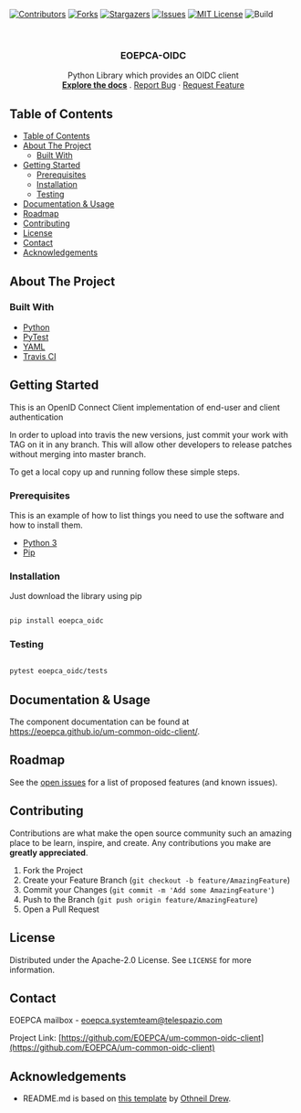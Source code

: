 <!--
***
*** To avoid retyping too much info. Do a search and replace for the following:
*** um-common-oidc-client
-->
[![Contributors][contributors-shield]][contributors-url]
[![Forks][forks-shield]][forks-url]
[![Stargazers][stars-shield]][stars-url]
[![Issues][issues-shield]][issues-url]
[![MIT License][license-shield]][license-url]
![Build][build-shield]

<!-- PROJECT LOGO -->
<br />
<p align="center">
  <a href="https://github.com/EOEPCA/um-common-oidc-client">
  </a>

  <h3 align="center">EOEPCA-OIDC</h3>

  <p align="center">
    Python Library which provides an OIDC client
    <br />
    <a href="https://github.com/EOEPCA/um-common-oidc-client"><strong>Explore the docs</strong></a>
    .
    <a href="https://github.com/EOEPCA/um-common-oidc-client/issues">Report Bug</a>
    ·
    <a href="https://github.com/EOEPCA/um-common-oidc-client/issues">Request Feature</a>
  </p>
</p>

## Table of Contents

- [Table of Contents](#table-of-contents)
- [About The Project](#about-the-project)
  - [Built With](#built-with)
- [Getting Started](#getting-started)
  - [Prerequisites](#prerequisites)
  - [Installation](#installation)
  - [Testing](#testing)
- [Documentation & Usage](#documentation--usage)
- [Roadmap](#roadmap)
- [Contributing](#contributing)
- [License](#license)
- [Contact](#contact)
- [Acknowledgements](#acknowledgements)

## About The Project

### Built With

- [Python](https://www.python.org//)
- [PyTest](https://docs.pytest.org)
- [YAML](https://yaml.org/)
- [Travis CI](https://travis-ci.com/)

## Getting Started

This is an OpenID Connect Client implementation of end-user and client authentication

In order to upload into travis the new versions, just commit your work with TAG on it in any branch. 
This will allow other developers to release patches without merging into master branch.


To get a local copy up and running follow these simple steps.


### Prerequisites

This is an example of how to list things you need to use the software and how to install them.

- [Python 3](https://www.python.org//)
- [Pip](https://pip.pypa.io/en/stable/)

### Installation

Just download the library using pip

```sh

pip install eoepca_oidc

```

### Testing

```sh

pytest eoepca_oidc/tests

```

## Documentation & Usage

The component documentation can be found at https://eoepca.github.io/um-common-oidc-client/.

## Roadmap

See the [open issues](https://github.com/EOEPCA/um-common-oidc-client/issues) for a list of proposed features (and known issues).

## Contributing

Contributions are what make the open source community such an amazing place to be learn, inspire, and create. Any contributions you make are **greatly appreciated**.

1. Fork the Project
2. Create your Feature Branch (`git checkout -b feature/AmazingFeature`)
3. Commit your Changes (`git commit -m 'Add some AmazingFeature'`)
4. Push to the Branch (`git push origin feature/AmazingFeature`)
5. Open a Pull Request

## License

Distributed under the Apache-2.0 License. See `LICENSE` for more information.

## Contact

EOEPCA mailbox - eoepca.systemteam@telespazio.com

Project Link: [https://github.com/EOEPCA/um-common-oidc-client](https://github.com/EOEPCA/um-common-oidc-client)

## Acknowledgements

- README.md is based on [this template](https://github.com/othneildrew/Best-README-Template) by [Othneil Drew](https://github.com/othneildrew).


[contributors-shield]: https://img.shields.io/github/contributors/EOEPCA/um-common-oidc-client.svg?style=flat-square
[contributors-url]: https://github.com/EOEPCA/um-common-oidc-client/graphs/contributors
[forks-shield]: https://img.shields.io/github/forks/EOEPCA/um-common-oidc-client.svg?style=flat-square
[forks-url]: https://github.com/EOEPCA/um-common-oidc-client/network/members
[stars-shield]: https://img.shields.io/github/stars/EOEPCA/um-common-oidc-client.svg?style=flat-square
[stars-url]: https://github.com/EOEPCA/um-common-oidc-client/stargazers
[issues-shield]: https://img.shields.io/github/issues/EOEPCA/um-common-oidc-client.svg?style=flat-square
[issues-url]: https://github.com/EOEPCA/um-common-oidc-client/issues
[license-shield]: https://img.shields.io/github/license/EOEPCA/um-common-oidc-client.svg?style=flat-square
[license-url]: https://github.com/EOEPCA/um-common-oidc-client/blob/master/LICENSE
[build-shield]: https://www.travis-ci.com/EOEPCA/um-common-oidc-client.svg?branch=master
